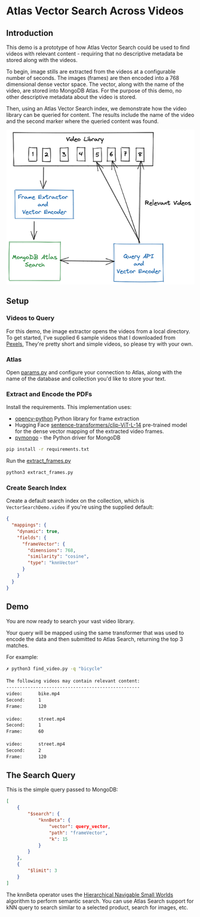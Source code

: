 # Atlas Vector Search Across Videos
## Introduction
This demo is a prototype of how Atlas Vector Search could be used to find videos with relevant content - requiring that no descriptive metadata be stored along with the videos.  

To begin, image stills are extracted from the videos at a configurable number of seconds. The images (frames) are then encoded into a 768 dimensional dense vector space. The vector, along with the name of the video, are stored into MongoDB Atlas. For the purpose of this demo, no other descriptive metadata about the video is stored. 

Then, using an Atlas Vector Search index, we demonstrate how the video library can be queried for content. The results include the name of the video and the second marker where the queried content was found.

![Architecture](images/architecture.png)

## Setup
### Videos to Query
For this demo, the image extractor opens the videos from a local directory. To get started, I've supplied 6 sample videos that I downloaded from [Pexels](https://www.pexels.com/videos/}), They're pretty short and simple videos, so please try with your own.

### Atlas
Open [params.py](params.py) and configure your connection to Atlas, along with the name of the database and collection you'd like to store your text. 
### Extract and Encode the PDFs
Install the requirements. This implementation uses:
* [opencv-python](https://pypi.org/project/opencv-python/) Python library for frame extraction
* Hugging Face [sentence-transformers/clip-ViT-L-14](https://huggingface.co/sentence-transformers/clip-ViT-L-14) pre-trained model for the dense vector mapping of the extracted video frames.
* [pymongo](https://pypi.org/project/pymongo/) - the Python driver for MongoDB

```zsh
pip install -r requirements.txt
```



Run the [extract_frames.py](extract_frames.py)
```python
python3 extract_frames.py
```
### Create Search Index
Create a default search index on the collection, which is `VectorSearchDemo.video` if you're using the supplied default:
```json
{
  "mappings": {
    "dynamic": true,
    "fields": {
      "frameVector": {
        "dimensions": 768,
        "similarity": "cosine",
        "type": "knnVector"
      }
    }
  }
}
```

## Demo
You are now ready to search your vast video library.

Your query will be mapped using the same transformer that was used to encode the data and then submitted to Atlas Search, returning the top 3 matches.

For example:

```zsh
✗ python3 find_video.py -q "bicycle"

The following videos may contain relevant content:
--------------------------------------------------
video:      bike.mp4
Second:     1
Frame:      120 

video:      street.mp4
Second:     1
Frame:      60 

video:      street.mp4
Second:     2
Frame:      120 
```

## The Search Query
This is the simple query passed to MongoDB:

```json
[
    {
        "$search": {
            "knnBeta": {
                "vector": query_vector,
                "path": "frameVector",
                "k": 15
            }
        }
    },
    {
        "$limit": 3
    }
]
```

The knnBeta operator uses the [Hierarchical Navigable Small Worlds](https://arxiv.org/abs/1603.09320) algorithm to perform semantic search. You can use Atlas Search support for kNN query to search similar to a selected product, search for images, etc.




